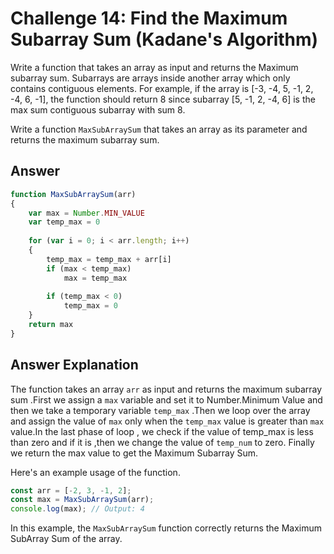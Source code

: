 # Challenge 14: Find the Maximum Subarray Sum (Kadane's Algorithm)
Write a function that takes an array as input and returns the  Maximum subarray sum. Subarrays are arrays inside another array which only contains contiguous elements.  For example, if the array is [-3, -4, 5, -1, 2, -4, 6, -1], the function should return 8 since  subarray [5, -1, 2, -4, 6] is the max sum contiguous subarray with sum 8.

Write a function `MaxSubArraySum` that takes an array as its parameter and returns the maximum subarray sum. 

## Answer

```javascript
function MaxSubArraySum(arr)
{
    var max = Number.MIN_VALUE
    var temp_max = 0
      
    for (var i = 0; i < arr.length; i++)
    {
        temp_max = temp_max + arr[i]
        if (max < temp_max)
            max = temp_max
 
        if (temp_max < 0)
            temp_max = 0
    }
    return max
}
```

## Answer Explanation

The function takes an array `arr` as input and returns the maximum subarray sum .First we assign a `max` variable and set it to Number.Minimum Value and then we take a temporary variable `temp_max` .Then we loop over the array and assign the value of `max` only when the `temp_max` value is greater than `max` value.In the last phase of loop , we check if the value of  temp_max is less than zero and if it is ,then we change the value of `temp_num` to zero.
Finally we return the max value to get the Maximum Subarray Sum.

Here's an example usage of the function.

```javascript
const arr = [-2, 3, -1, 2];
const max = MaxSubArraySum(arr);
console.log(max); // Output: 4
```
In this example, the `MaxSubArraySum` function correctly returns the Maximum SubArray Sum of the array. 
